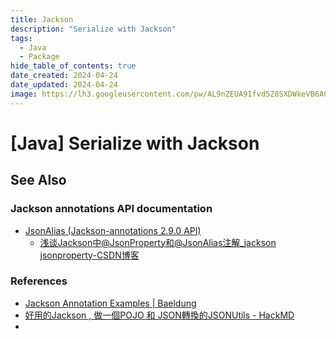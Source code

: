 ```yaml
---
title: Jackson
description: "Serialize with Jackson"
tags:
  - Java
  - Package
hide_table_of_contents: true
date_created: 2024-04-24
date_updated: 2024-04-24
image: https://lh3.googleusercontent.com/pw/AL9nZEUA9Ifvd5Z8SXDWkeVB6AC4MPGwnXaL6kBXNPoXwOQQ2jOcZ1Jw_0p8TKK8C3ZX0e67_FOY15eDrm7aaXSQJcKtoUzC80SAQEHsaBy6qS2AqNNs5VUFNXBKm439y_1wkvmDl-PnL8ReojnIumNlEvOXBg=w800-no?authuser=0
---
```


# [Java] Serialize with Jackson

## See Also

### Jackson annotations API documentation

- [JsonAlias (Jackson-annotations 2.9.0 API)](https://fasterxml.github.io/jackson-annotations/javadoc/2.9/com/fasterxml/jackson/annotation/JsonAlias.html)
  - [浅谈Jackson中@JsonProperty和@JsonAlias注解\_jackson jsonproperty-CSDN博客](https://blog.csdn.net/qq_16759541/article/details/89083510)

### References

- [Jackson Annotation Examples | Baeldung](https://www.baeldung.com/jackson-annotations)
- [好用的Jackson , 做一個POJO 和 JSON轉換的JSONUtils - HackMD](https://hackmd.io/@camiol/S1Pirv3sw)
-
